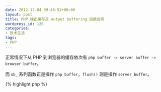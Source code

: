 ```yaml
---
date: 2012-12-04 09:40:52+00:00
layout: post
title: PHP 输出缓存及 output buffering 函数说明
wordpress_id: 126
categories:
- 技术生活
tags:
- PHP
---
```


正常情况下从 PHP 到浏览器的缓存依次有 `php buffer -> server buffer -> browser buffer`。  

而 `ob_` 系列函数正是操作 `php buffer`，`flush()` 则是操作 `server buffer`。

{% highlight php %}
<?php
flush() // 将server buffer中的内容发送到浏览器上。
ob_start() // 开启php buffer，所有输出将缓存到php buffer。
ob_flush() // 将php buffer放入server buffer。
ob_end_flush() // 同上唯一区别是ob_end_系列在使用后会关闭php buffer。
ob_get_flush() // 将php buffer数据返回，不输出，并关闭php buffer。
ob_clean() // 将php buffer清空。
ob_end_clean() // 同上，将php buffer清空，并关闭php buffer。
ob_get_clean() // 将php buffer数据返回，并将php buffer清空后关闭。
ob_get_contents() // 将php buffer数据返回。
{% endhighlight %}

另外还有一点就是当从 `buffer` 中将数据拿出并送出后，`buffer` 中的内容就会被删除，所以要取得 `buffer` 中的内容，要在强制输出之前进行。  
比如 `ob_get_contents()` 要在 `ob_flush()` 之前进行，否则取不到数据。